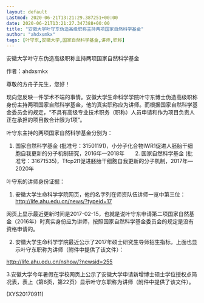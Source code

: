 ```yaml
---
layout: default
Lastmod: 2020-06-21T13:21:29.387251+00:00
date: 2020-06-21T13:21:27.347388+00:00
title: "安徽大学叶守东伪造高级职称主持两项国家自然科学基金"
author: "ahdxsmkx"
tags: [叶守东,安徽大学,国家自然科学基金,讲师,职称]
---
```


安徽大学叶守东伪造高级职称主持两项国家自然科学基金

作者：ahdxsmkx

尊敬的方舟子先生，您好！

现向您反映一件学术不端的事情。安徽大学生命科学学院叶守东博士伪造高级职称身份主持两项国家自然科学基金，他的真实职称应为讲师。而根据国家自然科学基金委员会的规定，“不具有高级专业技术职务（职称）人员申请和作为项目负责人正在承担的项目数合计限为1项”。

叶守东主持的两项国家自然科学基金分别为：

1. 国家自然科学基金 (批准号：31501191)，小分子化合物IWR1促进人胚胎干细胞自我更新的分子机制研究，2016年—2018年　　2. 国家自然科学基金 (批准号：31671535)，Tfcp2l1促进胚胎干细胞自我更新的分子机制，2017年—2020年

叶守东的讲师身份证据：

1. 安徽大学生命科学学院网页，他的名字列在师资队伍讲师一览中第三位：　　http://life.ahu.edu.cn/news/?typeid=17

网页上显示最近更新时间是2017-02-15，也就是说叶守东申请第二项国家自然基金（2016年）时真实身份应为讲师，按照国家自然科学基金委员会的规定是没有资格申请的。

2. 安徽大学生命科学学院最近公示了2017年硕士研究生导师招生指标，上面也显示叶守东职称为讲师（附件中提供了该文件）：

http://life.ahu.edu.cn/nshow/?newsid=255

3.安徽大学今年暑假在学校网页上公示了安徽大学申请新增博士硕士学位授权点简况表，表上（第6页，第22页）显示叶守东职称为讲师（附件中提供了该文件）。

(XYS20170911)

